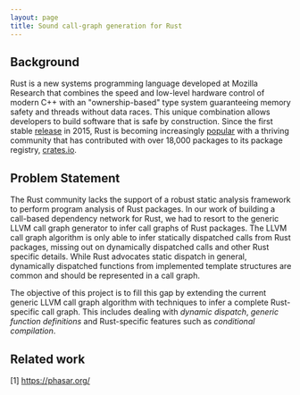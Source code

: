 ```yaml
---
layout: page
title: Sound call-graph generation for Rust
---
```


## Background
Rust is a new systems programming language developed at Mozilla Research that
combines the speed and low-level hardware control of modern C++ with an
"ownership-based" type system guaranteeing memory safety and threads without
data races. This unique combination allows developers to build software that is
safe by construction. Since the first stable
[release](https://blog.rust-lang.org/2015/05/15/Rust-1.0.html) in 2015, Rust is
becoming increasingly
[popular](https://insights.stackoverflow.com/survey/2018/#most-loved-dreaded-and-wanted)
with a thriving community that has contributed with over 18,000 packages to its
package registry, [crates.io](https://crates.io).

## Problem Statement

The Rust community lacks the support of a robust static analysis framework to
perform program analysis of Rust packages. In our work of building a call-based
dependency network for Rust, we had to resort to the generic LLVM call graph
generator to infer call graphs of Rust packages. The LLVM call graph algorithm
is only able to infer statically dispatched calls from Rust packages, missing
out on dynamically dispatched calls and other Rust specific details. While Rust
advocates static dispatch in general, dynamically dispatched functions from
implemented template structures are common and should be represented in a call
graph.

The objective of this project is to fill this gap by extending the current
generic LLVM call graph algorithm with techniques to infer a complete
Rust-specific call graph. This includes dealing with _dynamic dispatch_,
_generic function definitions_ and Rust-specific features such as _conditional
compilation_.

## Related work

[1] https://phasar.org/
